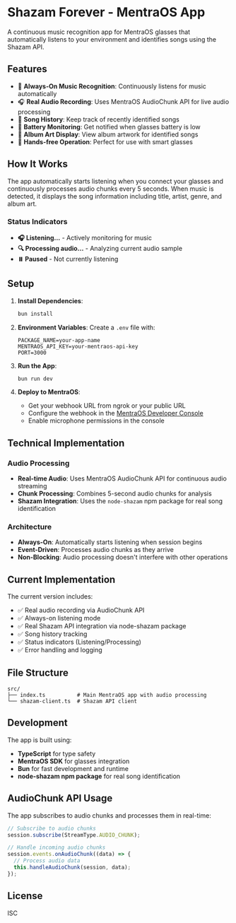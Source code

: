 # Shazam Forever - MentraOS App

A continuous music recognition app for MentraOS glasses that automatically listens to your environment and identifies songs using the Shazam API.

## Features

- 🎵 **Always-On Music Recognition**: Continuously listens for music automatically
- 🎧 **Real Audio Recording**: Uses MentraOS AudioChunk API for live audio processing
- 📜 **Song History**: Keep track of recently identified songs
- 🔋 **Battery Monitoring**: Get notified when glasses battery is low
- 🎨 **Album Art Display**: View album artwork for identified songs
- 🎤 **Hands-free Operation**: Perfect for use with smart glasses

## How It Works

The app automatically starts listening when you connect your glasses and continuously processes audio chunks every 5 seconds. When music is detected, it displays the song information including title, artist, genre, and album art.

### Status Indicators

- **🎧 Listening...** - Actively monitoring for music
- **🔍 Processing audio...** - Analyzing current audio sample
- **⏸️ Paused** - Not currently listening

## Setup

1. **Install Dependencies**:
   ```bash
   bun install
   ```

2. **Environment Variables**:
   Create a `.env` file with:
   ```
   PACKAGE_NAME=your-app-name
   MENTRAOS_API_KEY=your-mentraos-api-key
   PORT=3000
   ```

3. **Run the App**:
   ```bash
   bun run dev
   ```

4. **Deploy to MentraOS**:
   - Get your webhook URL from ngrok or your public URL
   - Configure the webhook in the [MentraOS Developer Console](https://console.mentra.glass/)
   - Enable microphone permissions in the console

## Technical Implementation

### Audio Processing
- **Real-time Audio**: Uses MentraOS AudioChunk API for continuous audio streaming
- **Chunk Processing**: Combines 5-second audio chunks for analysis
- **Shazam Integration**: Uses the `node-shazam` npm package for real song identification

### Architecture
- **Always-On**: Automatically starts listening when session begins
- **Event-Driven**: Processes audio chunks as they arrive
- **Non-Blocking**: Audio processing doesn't interfere with other operations

## Current Implementation

The current version includes:
- ✅ Real audio recording via AudioChunk API
- ✅ Always-on listening mode
- ✅ Real Shazam API integration via node-shazam package
- ✅ Song history tracking
- ✅ Status indicators (Listening/Processing)
- ✅ Error handling and logging

## File Structure

```
src/
├── index.ts          # Main MentraOS app with audio processing
└── shazam-client.ts  # Shazam API client
```

## Development

The app is built using:
- **TypeScript** for type safety
- **MentraOS SDK** for glasses integration
- **Bun** for fast development and runtime
- **node-shazam npm package** for real song identification

## AudioChunk API Usage

The app subscribes to audio chunks and processes them in real-time:

```typescript
// Subscribe to audio chunks
session.subscribe(StreamType.AUDIO_CHUNK);

// Handle incoming audio chunks
session.events.onAudioChunk((data) => {
  // Process audio data
  this.handleAudioChunk(session, data);
});
```

## License

ISC
